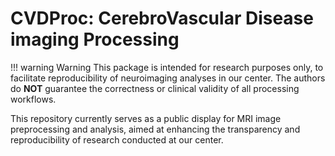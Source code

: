 # CVDProc: CerebroVascular Disease imaging Processing

!!! warning Warning
    This package is intended for research purposes only, to facilitate reproducibility of neuroimaging analyses in our center.
    The authors do **NOT** guarantee the correctness or clinical validity of all processing workflows.

This repository currently serves as a public display for MRI image preprocessing and analysis, aimed at enhancing the transparency and reproducibility of research conducted at our center.